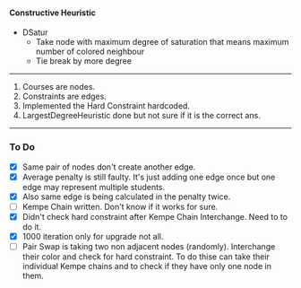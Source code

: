 #### Constructive Heuristic
- DSatur  
  * Take node with maximum degree of saturation that means maximum number of colored neighbour
  * Tie break by more degree


* * *
1. Courses are nodes.
2. Constraints are edges.
3. Implemented the Hard Constraint hardcoded.
4. LargestDegreeHeuristic done but not sure if it is the correct ans.

***
### To Do
- [x] Same pair of nodes don't create another edge.
- [x] Average penalty is still faulty. It's just adding one edge once but one edge may represent multiple students.
- [x] Also same edge is being calculated in the penalty twice.
- [ ] Kempe Chain written. Don't know if it works for sure.
- [x] Didn't check hard constraint after Kempe Chain Interchange. Need to to do it.
- [x] 1000 iteration only for upgrade not all.
- [ ] Pair Swap is taking two non adjacent nodes (randomly). Interchange their color and check for hard constraint. To do thise can take their individual Kempe chains and to check if they have only one node in them.
